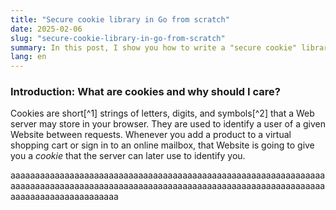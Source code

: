 ```yaml
---
title: "Secure cookie library in Go from scratch"
date: 2025-02-06
slug: "secure-cookie-library-in-go-from-scratch"
summary: In this post, I show you how to write a "secure cookie" library that will encrypt and authenticate payloads using the XChaCha20-Poly1305 AEAD, using the Go programming language.
lang: en
---
```


### Introduction: What are cookies and why should I care?

Cookies are short[^1] strings of letters, digits, and symbols[^2] that a Web server may store in your browser.
They are used to identify a user of a given Website between requests.
Whenever you add a product to a virtual shopping cart or sign in to an online mailbox, that Website is going to give you a _cookie_ that the server can later use to identify you.

aaaaaaaaaaaaaaaaaaaaaaaaaaaaaaaaaaaaaaaaaaaaaaaaaaaaaaaaaaaaaaaaaaaaaaaaaaaaaaaaaaaaaaaaaaaaaaaaaaaaaaaaaaaaaaaaaaaaaaaaaaaaaaaaaaaaaaaaaaaaaaaaaaaaaa
